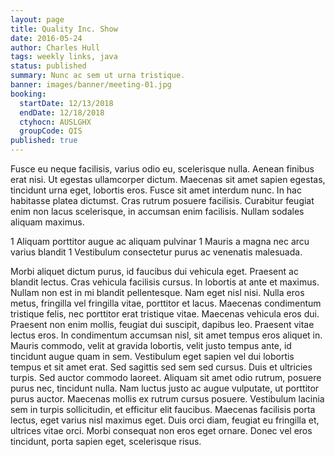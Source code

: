 ```yaml
---
layout: page
title: Quality Inc. Show
date: 2016-05-24
author: Charles Hull
tags: weekly links, java
status: published
summary: Nunc ac sem ut urna tristique.
banner: images/banner/meeting-01.jpg
booking:
  startDate: 12/13/2018
  endDate: 12/18/2018
  ctyhocn: AUSLGHX
  groupCode: QIS
published: true
---
```

Fusce eu neque facilisis, varius odio eu, scelerisque nulla. Aenean finibus erat nisi. Ut egestas ullamcorper dictum. Maecenas sit amet sapien egestas, tincidunt urna eget, lobortis eros. Fusce sit amet interdum nunc. In hac habitasse platea dictumst. Cras rutrum posuere facilisis. Curabitur feugiat enim non lacus scelerisque, in accumsan enim facilisis. Nullam sodales aliquam maximus.

1 Aliquam porttitor augue ac aliquam pulvinar
1 Mauris a magna nec arcu varius blandit
1 Vestibulum consectetur purus ac venenatis malesuada.

Morbi aliquet dictum purus, id faucibus dui vehicula eget. Praesent ac blandit lectus. Cras vehicula facilisis cursus. In lobortis at ante et maximus. Nullam non est in mi blandit pellentesque. Nam eget nisl nisi. Nulla eros metus, fringilla vel fringilla vitae, porttitor et lacus. Maecenas condimentum tristique felis, nec porttitor erat tristique vitae. Maecenas vehicula eros dui. Praesent non enim mollis, feugiat dui suscipit, dapibus leo. Praesent vitae lectus eros.
In condimentum accumsan nisl, sit amet tempus eros aliquet in. Mauris commodo, velit at gravida lobortis, velit justo tempus ante, id tincidunt augue quam in sem. Vestibulum eget sapien vel dui lobortis tempus et sit amet erat. Sed sagittis sed sem sed cursus. Duis et ultricies turpis. Sed auctor commodo laoreet. Aliquam sit amet odio rutrum, posuere purus nec, tincidunt nulla. Nam luctus justo ac augue vulputate, ut porttitor purus auctor. Maecenas mollis ex rutrum cursus posuere. Vestibulum lacinia sem in turpis sollicitudin, et efficitur elit faucibus. Maecenas facilisis porta lectus, eget varius nisl maximus eget. Duis orci diam, feugiat eu fringilla et, ultrices vitae orci. Morbi consequat non eros eget ornare. Donec vel eros tincidunt, porta sapien eget, scelerisque risus.

